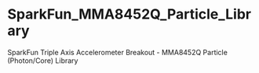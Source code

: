 # SparkFun_MMA8452Q_Particle_Library
SparkFun Triple Axis Accelerometer Breakout - MMA8452Q Particle (Photon/Core) Library 
